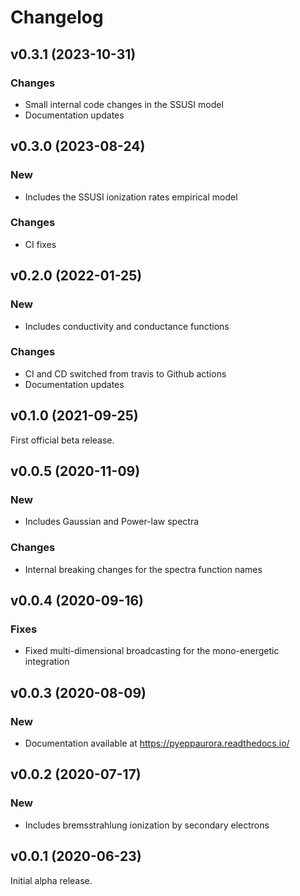 Changelog
=========

v0.3.1 (2023-10-31)
-------------------

### Changes

- Small internal code changes in the SSUSI model
- Documentation updates


v0.3.0 (2023-08-24)
-------------------

### New

- Includes the SSUSI ionization rates empirical model

### Changes

- CI fixes


v0.2.0 (2022-01-25)
-------------------

### New

- Includes conductivity and conductance functions

### Changes

- CI and CD switched from travis to Github actions
- Documentation updates


v0.1.0 (2021-09-25)
-------------------

First official beta release.


v0.0.5 (2020-11-09)
-------------------

### New

- Includes Gaussian and Power-law spectra

### Changes

- Internal breaking changes for the spectra function names


v0.0.4 (2020-09-16)
-------------------

### Fixes

- Fixed multi-dimensional broadcasting for the mono-energetic integration


v0.0.3 (2020-08-09)
-------------------

### New

- Documentation available at <https://pyeppaurora.readthedocs.io/>


v0.0.2 (2020-07-17)
-------------------

### New

- Includes bremsstrahlung ionization by secondary electrons


v0.0.1 (2020-06-23)
-------------------

Initial alpha release.
